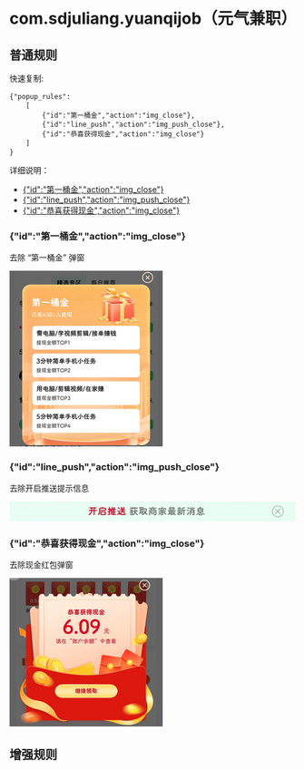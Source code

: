 # com.sdjuliang.yuanqijob（元气兼职）

## 普通规则

快速复制:
```
{"popup_rules":
    [
        {"id":"第一桶金","action":"img_close"},
        {"id":"line_push","action":"img_push_close"},
        {"id":"恭喜获得现金","action":"img_close"}
    ]
}
```
详细说明：
- [{"id":"第一桶金","action":"img_close"}](#id第一桶金actionimg_close)
- [{"id":"line_push","action":"img_push_close"}](#idline_pushactionimg_push_close)
- [{"id":"恭喜获得现金","action":"img_close"}](#id恭喜获得现金actionimg_close)

### {"id":"第一桶金","action":"img_close"}
去除 “第一桶金” 弹窗

![](./assets/第一桶金弹窗.jpg)

### {"id":"line_push","action":"img_push_close"}
去除开启推送提示信息

![](./assets/开启推送提示信息.jpg)

### {"id":"恭喜获得现金","action":"img_close"}
去除现金红包弹窗

![](./assets/现金红包弹窗.jpg)

## 增强规则
